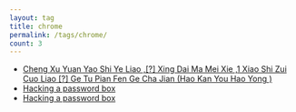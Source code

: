 ```yaml
---
layout: tag
title: chrome
permalink: /tags/chrome/
count: 3
---
```


- [Cheng Xu Yuan Yao Shi Ye Liao ,[?] Xing Dai Ma Mei Xie ,1 Xiao Shi Zui Cuo Liao [?] Ge Tu Pian Fen Ge Cha Jian (Hao Kan You Hao Yong )](https://huangyanxiang.com/2024/11/08/1%E5%B0%8F%E6%97%B6%E5%BC%80%E5%8F%91%E4%B8%80%E4%B8%AA%E5%9B%BE%E7%89%87%E5%88%86%E5%89%B2%E6%8F%92%E4%BB%B6.html)
- [Hacking a password box](https://mathewsachin.github.io/blog/2019/12/07/unhide-password-box.html)
- [Hacking a password box](https://mathewsachin.github.io/blog/2019/12/07/unhide-password-box.html)
